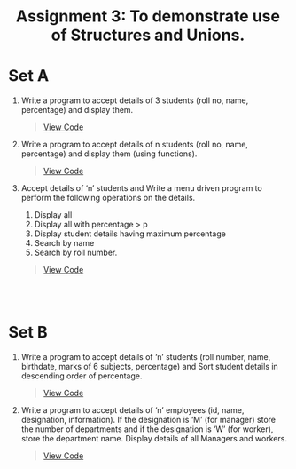 <h1 align = "center"></h1>
<h1 align = "center">Assignment 3: To demonstrate use of Structures and Unions.</h1>
<h1 align = "left">Set A</h1>

1.  Write a program to accept details of 3 students (roll no, name, percentage) and display them.
    > [View Code](Set_A/Q1.c)
2. Write a program to accept details of n students (roll no, name, percentage) and display them (using functions).
    > [View Code](Set_A/Q2.c)
3.  Accept details of ‘n’ students and Write a menu driven program to perform the following operations on the details.
    1. Display all
    2. Display all with percentage > p
    3. Display student details having maximum percentage
    4. Search by name
    5. Search by roll number.
   
    > [View Code](Set_A/Q3.c)


<br>
<br>
<h1 align = "left"></h1>
<h1 align = "left">Set B</h1>

1. Write a program to accept details of ‘n’ students (roll number, name, birthdate, marks of 6 subjects, percentage) and Sort student details in descending order of percentage.
    > [View Code](Set_B/Q1.c)
2. Write a program to accept details of ‘n’ employees (id, name, designation, information). If the designation is ‘M’ (for manager) store the number of departments and if the designation is ‘W’ (for worker), store the department name. Display details of all Managers and workers.
    > [View Code](Set_B/Q2.c)